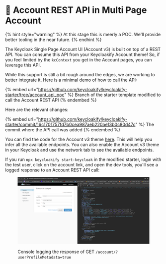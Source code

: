 # 🔌 Account REST API in Multi Page Account

{% hint style="warning" %}
At this stage this is meerly a POC. We'll provide better tooling in the near future.&#x20;
{% endhint %}

The Keycloak Single Page Account UI (Account v3) is built on top of a REST API. You can consume this API from your Keycloakify Account theme! So, if you feel limited by the `kcContext` you get in the Account pages, you can leverage this API.

While this support is still a bit rough around the edges, we are working to better integrate it. Here is a minimal demo of how to call the API:

{% embed url="https://github.com/keycloakify/keycloakify-starter/tree/account_api_poc" %}
Branch of the starter template modified to call the Account REST API
{% endembed %}

Here are the relevant changes:

{% embed url="https://github.com/keycloakify/keycloakify-starter/commit/16c1701757fd7b0cea987aeb220ae13b0c80d47c" %}
The commit where the API call was added
{% endembed %}

You can find the code for the Account v3 theme [here](https://github.com/keycloak/keycloak/tree/main/js/apps/account-ui/src/api). This will help you infer all the available endpoints. You can also enable the Account v3 theme in your Keycloak and use the network tab to see the available endpoints.

If you run `npx keycloakify start-keycloak` in the modified starter, login with the test user, click on the account link, and open the dev tools, you'll see a logged response to an Account REST API call:

<figure><img src="../.gitbook/assets/image (51).png" alt="API Call Response"><figcaption><p>Console logging the response of GET <code>/account/?userProfileMetadata=true</code></p></figcaption></figure>
